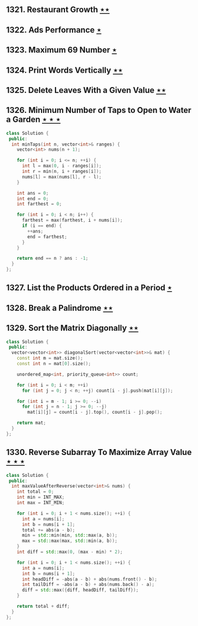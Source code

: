 ## 1321. Restaurant Growth [$\star\star$](https://leetcode.com/problems/restaurant-growth)

## 1322. Ads Performance [$\star$](https://leetcode.com/problems/ads-performance)

## 1323. Maximum 69 Number [$\star$](https://leetcode.com/problems/maximum-69-number)

## 1324. Print Words Vertically [$\star\star$](https://leetcode.com/problems/print-words-vertically)

## 1325. Delete Leaves With a Given Value [$\star\star$](https://leetcode.com/problems/delete-leaves-with-a-given-value)

## 1326. Minimum Number of Taps to Open to Water a Garden [$\star\star\star$](https://leetcode.com/problems/minimum-number-of-taps-to-open-to-water-a-garden)

```cpp
class Solution {
 public:
  int minTaps(int n, vector<int>& ranges) {
    vector<int> nums(n + 1);

    for (int i = 0; i <= n; ++i) {
      int l = max(0, i - ranges[i]);
      int r = min(n, i + ranges[i]);
      nums[l] = max(nums[l], r - l);
    }

    int ans = 0;
    int end = 0;
    int farthest = 0;

    for (int i = 0; i < n; i++) {
      farthest = max(farthest, i + nums[i]);
      if (i == end) {
        ++ans;
        end = farthest;
      }
    }

    return end == n ? ans : -1;
  }
};
```

## 1327. List the Products Ordered in a Period [$\star$](https://leetcode.com/problems/list-the-products-ordered-in-a-period)

## 1328. Break a Palindrome [$\star\star$](https://leetcode.com/problems/break-a-palindrome)

## 1329. Sort the Matrix Diagonally [$\star\star$](https://leetcode.com/problems/sort-the-matrix-diagonally)

```cpp
class Solution {
 public:
  vector<vector<int>> diagonalSort(vector<vector<int>>& mat) {
    const int m = mat.size();
    const int n = mat[0].size();

    unordered_map<int, priority_queue<int>> count;

    for (int i = 0; i < m; ++i)
      for (int j = 0; j < n; ++j) count[i - j].push(mat[i][j]);

    for (int i = m - 1; i >= 0; --i)
      for (int j = n - 1; j >= 0; --j)
        mat[i][j] = count[i - j].top(), count[i - j].pop();

    return mat;
  }
};
```

## 1330. Reverse Subarray To Maximize Array Value [$\star\star\star$](https://leetcode.com/problems/reverse-subarray-to-maximize-array-value)

```cpp
class Solution {
 public:
  int maxValueAfterReverse(vector<int>& nums) {
    int total = 0;
    int min = INT_MAX;
    int max = INT_MIN;

    for (int i = 0; i + 1 < nums.size(); ++i) {
      int a = nums[i];
      int b = nums[i + 1];
      total += abs(a - b);
      min = std::min(min, std::max(a, b));
      max = std::max(max, std::min(a, b));
    }
    int diff = std::max(0, (max - min) * 2);

    for (int i = 0; i + 1 < nums.size(); ++i) {
      int a = nums[i];
      int b = nums[i + 1];
      int headDiff = -abs(a - b) + abs(nums.front() - b);
      int tailDiff = -abs(a - b) + abs(nums.back() - a);
      diff = std::max({diff, headDiff, tailDiff});
    }

    return total + diff;
  }
};
```
